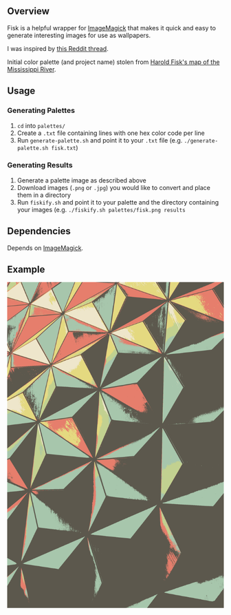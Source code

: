 ## Overview
Fisk is a helpful wrapper for [ImageMagick](https://imagemagick.org/index.php) that makes it quick and easy to generate interesting images for use as wallpapers.

I was inspired by [this Reddit thread](https://www.reddit.com/r/proceduralgeneration/comments/bu5ffk/blobs_20_source_code_in_the_comments/?utm_source=share&utm_medium=ios_app).

Initial color palette (and project name) stolen from [Harold Fisk's map of the Mississippi River](http://www.radicalcartography.net/index.html?fisk).

## Usage
### Generating Palettes
1. `cd` into `palettes/`
1. Create a `.txt` file containing lines with one hex color code per line
1. Run `generate-palette.sh` and point it to your `.txt` file (e.g. `./generate-palette.sh fisk.txt`)

### Generating Results
1. Generate a palette image as described above
1. Download images (`.png` or `.jpg`) you would like to convert and place them in a directory
1. Run `fiskify.sh` and point it to your palette and the directory containing your images (e.g. `./fiskify.sh palettes/fisk.png results`

## Dependencies
Depends on [ImageMagick](https://imagemagick.org/index.php).

## Example
![Robert Horvick Epcot](results/robert-horvick-1463719-unsplash.png)
